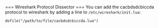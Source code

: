 === Wireshark Protocol Dissector ===
You can add the cacbdsdcbiccda protocol to wireshark by adding a line to ```/etc/wireshark/init.lua```:

    dofile("/path/to/file/cacbdsdcbiccda.lua")
